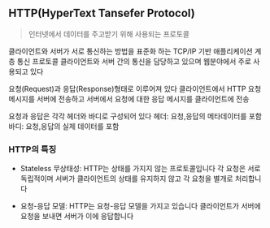 ## HTTP(HyperText Tansefer Protocol)
> 인터넷에서 데이터를 주고받기 위해 사용되는 프로토콜

클라이언트와 서버가 서로 통신하는 방법을 표준화 하는 TCP/IP 기반 애플리케이션 계층 통신 프로토콜 
클라이언트와 서버 간의 통신을 담당하고 있으며 웹분야에서 주로 사용되고 있다 

요청(Request)과 응답(Response)형태로 이루어져 있다 
클라이언트에서 HTTP 요청 메시지를 서버에 전송하고 서버에서 요청에 대한 응답 메시지를 클라이언트에 전송 

요청과 응답은 각각 헤더와 바디로 구성되어 있다 
헤더: 요청,응답의 메타데이터를 포함 
바디: 요청,응답의 실제 데이터를 포함 

### HTTP의 특징 
- Stateless 무상태성: HTTP는 상태를 가지지 않는 프로토콜입니다 각 요청은 서로 독립적이며 서버가 클라이언트의 상태를 유지하지 않고 각 요청을 별개로 처리합니다 

- 요청-응답 모델: HTTP는 요청-응답 모델을 가지고 있습니다 클라이언트가 서버에 요청을 보내면 서버가 이에 응답합니다